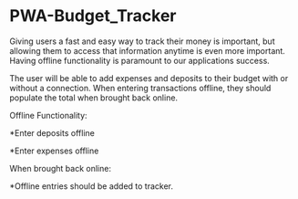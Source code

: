 # PWA-Budget_Tracker

Giving users a fast and easy way to track their money is important, but allowing them to access that information anytime is even more important. Having offline functionality is paramount to our applications success.

The user will be able to add expenses and deposits to their budget with or without a connection. When entering transactions offline, they should populate the total when brought back online.

Offline Functionality:

*Enter deposits offline

*Enter expenses offline

When brought back online:

*Offline entries should be added to tracker.
